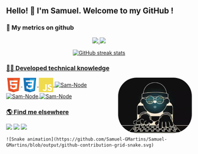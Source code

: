 ## Hello! 🖖 I'm Samuel. Welcome to my GitHub !

<h3 align="left">🚀 My metrics on github</h3>

<div align="center">
  <a href="https://github.com/Samuel-GMartins">
  <img height="160em" src="https://github-readme-stats.vercel.app/api?username=Samuel-GMartins&show_icons=true&theme=radical&include_all_commits=true&count_private=true"/>
  <img height="160em" src="https://github-readme-stats.vercel.app/api/top-langs/?username=Samuel-GMartins&layout=compact&langs_count=7&theme=radical"/>

  
![GitHub streak stats](https://github-readme-streak-stats.herokuapp.com/?user=Samuel-GMartins)  
    
  </div>
 
<h3 align="left">👨‍💻 Developed technical knowledge</h3>
  
  <img align="center" alt="Sam-HTML" height="40" width="40" src="https://raw.githubusercontent.com/devicons/devicon/master/icons/html5/html5-original.svg">
  <img align="center" alt="Sam-CSS" height="40" width="40" src="https://raw.githubusercontent.com/devicons/devicon/master/icons/css3/css3-original.svg">
  <img align="right" alt="Sam-pic" height="150" style="border-radius:50px;" src="https://github.com/Samuel-GMartins/Samuel-GMartins/blob/main/hack.gif">
   <img align="center" alt="Sam-Js" height="40" width="40" src="https://raw.githubusercontent.com/devicons/devicon/master/icons/javascript/javascript-plain.svg">
  <img align="center" alt="Sam-Node" height="40" width="40" src="https://cdn-icons-png.flaticon.com/512/5968/5968322.png">
  <img align="center" alt="Sam-Node" height="40" width="40" src="https://user-images.githubusercontent.com/101484995/174192583-37c63096-47b0-4810-a0bb-ae613fcda0cb.png">
  <img align="center" alt="Sam-Node" height="40" width="40" src="https://user-images.githubusercontent.com/101484995/174192650-71efb3de-8cc6-436f-8882-10dd4f99a6f1.png">
</div>
  
  ### 🌎 Find me elsewhere  
<div> 
  <a href="https://www.instagram.com/sgmartinss/" target="_blank"><img src="https://img.shields.io/badge/-Instagram-%23E4405F?style=for-the-badge&logo=instagram&logoColor=white" target="_blank"></a> 
  <a href = "mailto:sa.samuelmartins@gmail.com"><img src="https://img.shields.io/badge/-Gmail-%23333?style=for-the-badge&logo=gmail&logoColor=white" target="_blank"></a>
  <a href="https://www.linkedin.com/in/sgmartinss/" target="_blank"><img src="https://img.shields.io/badge/-LinkedIn-%230077B5?style=for-the-badge&logo=linkedin&logoColor=white" target="_blank"></a> 

</div>

    ![Snake animation](https://github.com/Samuel-GMartins/Samuel-GMartins/blob/output/github-contribution-grid-snake.svg)